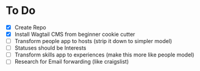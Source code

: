 To Do
=====
- [x] Create Repo
- [x] Install Wagtail CMS from beginner cookie cutter
- [ ] Transform people app to hosts (strip it down to simpler model)
- [ ] Statuses should be Interests
- [ ] Transform skills app to experiences (make this more like people model)
- [ ] Research for Email forwarding (like craigslist)
